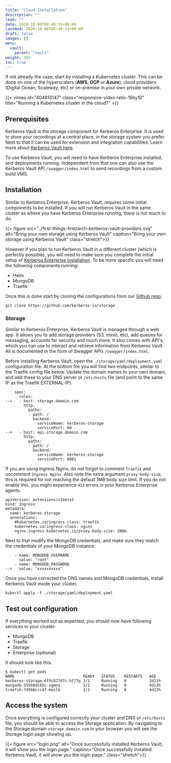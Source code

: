 ```yaml
---
title: "Cloud Installation"
description: ""
lead: ""
date: 2020-10-06T08:49:31+00:00
lastmod: 2020-10-06T08:49:31+00:00
draft: false
images: []
menu:
  vault:
    parent: "vault"
weight: 303
toc: true
---
```


If not already the case, start by installing a Kubernetes cluster. This can be done on one of the hyperscalers (**AWS**, **GCP** or **Azure**), cloud providers (Digital Ocean, Scaleway, etc) or on-premise in your own private network.

{{< vimeo id="404813147" class="responsive-video ratio-16by10" title="Running a Kubernetes cluster in the cloud?" >}}

## Prerequisites

Kerberos Vault is the storage component for Kerberos Enterprise. It is used to store your recordings at a central place, in the storage system you prefer. Next to that it can be used for extension and integration capabilities. Learn more about [Kerberos Vault here](/storage).

To use Kerberos Vault, you will need to have Kerberos Enterprise installed, and deployments running. Independent from that one can also use the Kerberos Vault API `/swagger/index.html` to send recordings from a custom build VMS.

## Installation

Similar to Kerberos Enterprise, Kerberos Vault, requires some initial components to be installed. If you will run Kerberos Vault in the same cluster as where you have Kerberos Enterprise running, there is not much to do.

{{< figure src="../first-things-first/arch-kerberos-vault-providers.svg" alt="Bring your own storage using Kerberos Vault" caption="Bring your own storage using Kerberos Vault" class="stretch">}}

However if you plan to run Kerberos Vault in a different cluster (which is perfectly possible), you will need to make sure you complete the initial setup of [Kerberos Enterprise installation](/enterprise/installation). To be more specific you will need the following components running:

- Helm
- MongoDB
- Traefik

Once this is done start by cloning the configurations from our [Github repo](https://github.com/kerberos-io/storage).

    git clone https://github.com/kerberos-io/storage

### Storage

Similar to Kerberos Enterprise, Kerberos Vault is managed through a web app. It allows you to add storage providers (S3, minio, etc), add queues for messaging, accounts for security and much more. It also comes with API's, which you can use to interact and retrieve information from Kerberos Vault. All is documented in the form of Swagger APIs `/swagger/index.html`.

Before installing Kerberos Vault, open the `./storage/yaml/deployment.yaml` configuration file. At the bottom file you will find two endpoints, similar to the Traefik config file below. Update the domain names to your own domain, and add these to your DNS server or `/etc/hosts` file (and point to the same IP as the Traefik EXTERNAL-IP).

        spec:
          rules:
    -->   - host: storage.domain.com
            http:
              paths:
              - path: /
                backend:
                  serviceName: kerberos-storage
                  servicePort: 80
    -->   - host: api.storage.domain.com
            http:
              paths:
              - path: /
                backend:
                  serviceName: kerberos-storage
                  servicePort: 8081

If you are using Ingress Nginx, do not forgot to comment `Traefik` and uncomment `Ingress Nginx`. Also note the extra argument `proxy-body-size`, this is required for not reaching the default 1MB body size limit. If you do not enable this, you might experience `413` errors in your Kerberos Enterprise agents.

    apiVersion: extensions/v1beta1
    kind: Ingress
    metadata:
      name: kerberos-storage
      annotations:
        #kubernetes.io/ingress.class: traefik
        kubernetes.io/ingress.class: nginx
        nginx.ingress.kubernetes.io/proxy-body-size: 200m

Next to that modify the MongoDB credentials, and make sure they match the credentials of your MongoDB instance.

        - name: MONGODB_USERNAME
          value: "root"
        - name: MONGODB_PASSWORD
    -->   value: "xxxxxxxxxx"

Once you have corrected the DNS names and MongoDB credentials, install Kerberos Vault inside your cluster.

    kubectl apply -f ./storage/yaml/deployment.yaml

## Test out configuration

If everything worked out as expected, you should now have following services in your cluster:

- MongoDB
- Traefik
- Storage
- Enterprise (optional)

It should look like this.

    $ kubectl get pods
    NAME                              READY   STATUS    RESTARTS   AGE
    kerberos-storage-6f5c877d7c-hf77p 1/1     Running   0          2d11h
    mongodb-55566dc65c-xgmns          2/2     Running   0          4d13h
    traefik-7d566ccc47-mwslb          1/1     Running   0          4d12h

## Access the system

Once everything is configured correctly your cluster and DNS or `/etc/hosts` file, you should be able to access the Storage application. By navigating to the Storage domain `storage.domain.com` in your browser you will see the Storage login page showing up.

{{< figure src="login.png" alt="Once successfully installed Kerberos Vault, it will show you the login page." caption="Once successfully installed Kerberos Vault, it will show you the login page." class="stretch">}}